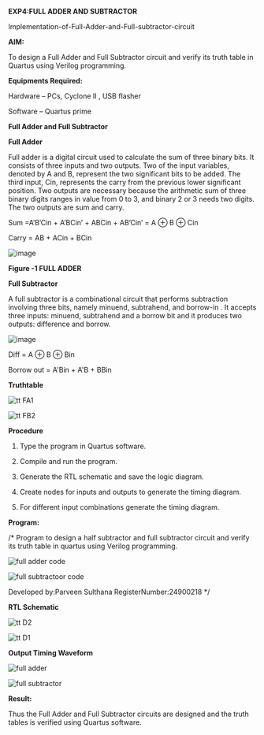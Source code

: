 ****EXP4:FULL ADDER AND SUBTRACTOR****

Implementation-of-Full-Adder-and-Full-subtractor-circuit

**AIM:**

To design a Full Adder and Full Subtractor circuit and verify its truth table in Quartus using Verilog programming.

**Equipments Required:**

Hardware – PCs, Cyclone II , USB flasher

Software – Quartus prime

**Full Adder and Full Subtractor**

**Full Adder**

Full adder is a digital circuit used to calculate the sum of three binary bits. It consists of three inputs and two outputs. Two of the input variables, denoted by A and B, represent the two significant bits to be added. The third input, Cin, represents the carry from the previous lower significant position. Two outputs are necessary because the arithmetic sum of three binary digits ranges in value from 0 to 3, and binary 2 or 3 needs two digits. The two outputs are sum and carry.

Sum =A’B’Cin + A’BCin’ + ABCin + AB’Cin’ = A ⊕ B ⊕ Cin 

Carry = AB + ACin + BCin

![image](https://github.com/naavaneetha/FULL_ADDER_SUBTRACTOR/assets/154305477/0f30ba51-5ffb-4198-845f-18e054f675e7)

**Figure -1 FULL ADDER**

**Full Subtractor**

A full subtractor is a combinational circuit that performs subtraction involving three bits, namely minuend, subtrahend, and borrow-in . It accepts three inputs: minuend, subtrahend and a borrow bit and it produces two outputs: difference and borrow.

![image](https://github.com/naavaneetha/FULL_ADDER_SUBTRACTOR/assets/154305477/02b24f51-ab51-4304-9ad6-7b81ffc1ead5)

Diff = A ⊕ B ⊕ Bin 

Borrow out = A'Bin + A'B + BBin

**Truthtable**


![tt FA1](https://github.com/user-attachments/assets/2ebe1129-72d0-442b-b881-edbf9f52b850)


![tt FB2](https://github.com/user-attachments/assets/0201e242-cef0-49f4-a731-2ff20e514f07)


**Procedure**

1.	Type the program in Quartus software.

2.	Compile and run the program.

3.	Generate the RTL schematic and save the logic diagram.

4.	Create nodes for inputs and outputs to generate the timing diagram.

5.	For different input combinations generate the timing diagram.

**Program:**

/* Program to design a half subtractor and full subtractor circuit and verify its truth table in quartus using Verilog programming. 


![full adder code](https://github.com/user-attachments/assets/735f24a6-d79c-45b1-8caf-ce3a8aeadb80)


![full subtractoor code](https://github.com/user-attachments/assets/355aba61-977b-4aa2-8995-c041239e8525)



Developed by:Parveen Sulthana RegisterNumber:24900218
*/

**RTL Schematic**


![tt D2](https://github.com/user-attachments/assets/42a11c71-7f7d-4bbb-a971-c8b95be77d17)


![tt D1](https://github.com/user-attachments/assets/2f18f7fc-8dba-4ef2-b726-e79a53b7971c)



**Output Timing Waveform**

![full adder](https://github.com/user-attachments/assets/8c5fedd3-fb08-4bc8-bb5e-fc3b88f70f7e)

![full subtractor](https://github.com/user-attachments/assets/00149b74-746e-49e4-b738-8b8b2bd86ea9)


**Result:**

Thus the Full Adder and Full Subtractor circuits are designed and the truth tables is verified using Quartus software.



